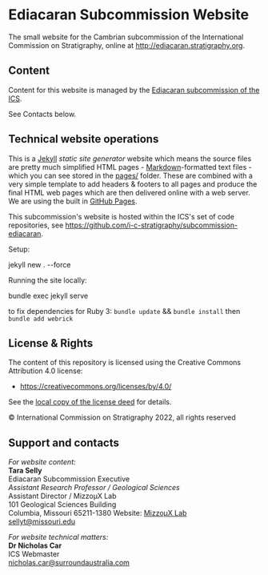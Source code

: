 # Ediacaran Subcommission Website
The small website for the Cambrian subcommission of the International Commission on Stratigraphy, online at <http://ediacaran.stratigraphy.org>.


## Content
Content for this website is managed by the [Ediacaran subcommission of the ICS](https://stratigraphy.org/subcommissions#ediacaran).

See Contacts below.


## Technical website operations
This is a [Jekyll](https://jekyllrb.com/) *static site generator* website which means the source files are pretty much simplified HTML pages - [Markdown](https://github.com/adam-p/markdown-here/wiki/Markdown-Cheatsheet)-formatted text files - which you can see stored in the [pages/](pages/) folder. These are combined with a very simple template to add headers & footers to all pages and produce the final HTML web pages which are then delivered online with a web server. We are using the built in [GitHub Pages](https://pages.github.com/).

This subcommission's website is hosted within the ICS's set of code repositories, see <https://github.com/i-c-stratigraphy/subcommission-ediacaran>.

Setup:

jekyll new . --force

Running the site locally:

bundle exec jekyll serve

to fix dependencies for Ruby 3: `bundle update` && `bundle install` then `bundle add webrick`

## License & Rights
The content of this repository is licensed using the Creative Commons Attribution 4.0 license:

* <https://creativecommons.org/licenses/by/4.0/>

See the [local copy of the license deed](LICENSE) for details.

&copy; International Commission on Stratigraphy 2022, all rights reserved


## Support and contacts
*For website content:*  
**Tara Selly**  
Ediacaran Subcommission Executive  
_Assistant Research Professor / Geological Sciences_  
Assistant Director / MizzoµX Lab  
101 Geological Sciences Building  
Columbia, Missouri 65211-1380 
Website: [MizzoµX Lab](https://research.missouri.edu/x-ray-microanalysis/)  
<sellyt@missouri.edu>


*For website technical matters:*  
**Dr Nicholas Car**  
ICS Webmaster  
<nicholas.car@surroundaustralia.com>  
